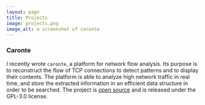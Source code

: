 ```yaml
---
layout: page
title: Projects
image: projects.png
image_alt: a screenshot of caronte
---
```


### Caronte
I recently wrote `caronte`, a platform for network flow analysis. Its purpose is to reconstruct the flow of TCP connections to detect patterns and to display their contents. The platform is able to analyze high network traffic in real time, and store the extracted information in an efficient data structure in order to be searched. The project is [open source](https://github.com/eciavatta/caronte) and is released under the GPL-3.0 license.
